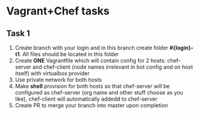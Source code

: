 # Vagrant+Chef tasks

## Task 1
1. Create branch with your login and in this branch create folder **#{login}-t1**. All files should be located in this folder
2. Create **ONE** Vagrantfile which will contain config for 2 hosts: chef-server and chef-client (node names irrelevant in bot config and on host itself) with virtualbox provider
3. Use private network for both hosts
4. Make **shell** provision for both hosts so that chef-server will be configured as chef-server (org name and other stuff choose as you like), chef-client will automatically addedd to chef-server
5. Create PR to merge your branch into master upon completion

